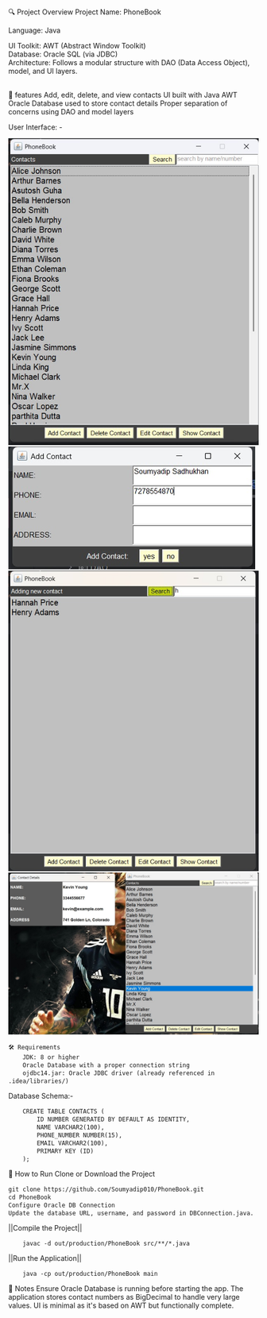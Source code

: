 🔍 Project Overview
Project Name: PhoneBook

Language: Java

UI Toolkit: AWT (Abstract Window Toolkit)<br>
Database: Oracle SQL (via JDBC)<br>
Architecture: Follows a modular structure with DAO (Data Access Object), model, and UI layers.<br><br>
<p>
🧠 features
    Add, edit, delete, and view contacts
    UI built with Java AWT
    Oracle Database used to store contact details
    Proper separation of concerns using DAO and model layers
</p>

User Interface: -
<br>

![PhoneBook Home Page](images/1.jpg)
![Add panel](images/2.jpg)
![Search](images/3.jpg)
![Viewing_Contact](images/4.jpg)

    🛠 Requirements
        JDK: 8 or higher
        Oracle Database with a proper connection string
        ojdbc14.jar: Oracle JDBC driver (already referenced in .idea/libraries/)

Database Schema:-

        CREATE TABLE CONTACTS (
            ID NUMBER GENERATED BY DEFAULT AS IDENTITY,
            NAME VARCHAR2(100),
            PHONE_NUMBER NUMBER(15),
            EMAIL VARCHAR2(100),
            PRIMARY KEY (ID)
        );
        
🚀 How to Run
Clone or Download the Project

    git clone https://github.com/Soumyadip010/PhoneBook.git
    cd PhoneBook
    Configure Oracle DB Connection
    Update the database URL, username, and password in DBConnection.java.

||Compile the Project||

        javac -d out/production/PhoneBook src/**/*.java
||Run the Application||

        java -cp out/production/PhoneBook main

📌 Notes
    Ensure Oracle Database is running before starting the app.
    The application stores contact numbers as BigDecimal to handle very large values.
    UI is minimal as it's based on AWT but functionally complete.
